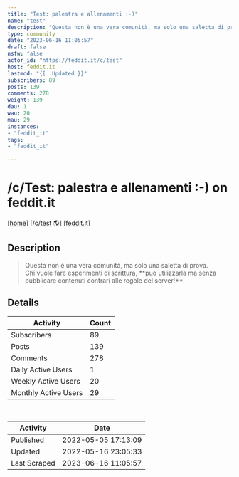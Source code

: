 ```yaml
---
title: "Test: palestra e allenamenti :-)" 
name: "test"
description: "Questa non è una vera comunità, ma solo una saletta di prova.Chi vuole fare esperimenti di scrittura, **può utilizzarla ma senza pubblicare contenuti contrari alle regole del server!**"
type: community
date: "2023-06-16 11:05:57"
draft: false
nsfw: false
actor_id: "https://feddit.it/c/test"
host: feddit.it
lastmod: "{[ .Updated }}"
subscribers: 89
posts: 139
comments: 278
weight: 139
dau: 1
wau: 20
mau: 29
instances:
- "feddit_it"
tags: 
- "feddit_it"

---
```


# /c/Test: palestra e allenamenti :-) on feddit.it

[[home](/)]
[[/c/test 🌎](https://feddit.it/c/test)]
[[feddit.it](/instances/feddit_it)]


## Description 

<blockquote class="description">
Questa non è una vera comunità, ma solo una saletta di prova.<br>Chi vuole fare esperimenti di scrittura, **può utilizzarla ma senza pubblicare contenuti contrari alle regole del server!**
</blockquote>


## Details

| Activity | Count  |
|----------------------|---|
| Subscribers          | 89 |
| Posts                | 139  |
| Comments             | 278  |
| Daily Active Users   | 1  |
| Weekly Active Users  | 20  |
| Monthly Active Users | 29  |

<br>

| Activity | Date |
|----------------------|---|
| Published            | 2022-05-05 17:13:09 |
| Updated              | 2022-05-16 23:05:33 |
| Last Scraped         | 2023-06-16 11:05:57 |

